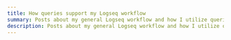 ```yaml
---
title: How queries support my Logseq workflow
summary: Posts about my general Logseq workflow and how I utilize queries.
description: Posts about my general Logseq workflow and how I utilize queries.
---
```

